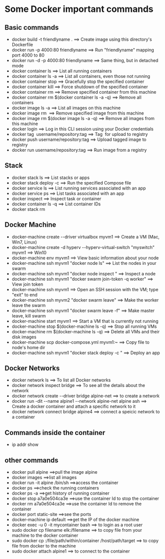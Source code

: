 # Some Docker important commands 

## Basic commands
* docker build -t friendlyname .   ==> Create image using this directory's Dockerfile
* docker run -p 4000:80 friendlyname  ==> Run "friendlyname" mapping port 4000 to 80
* docker run -d -p 4000:80 friendlyname         ==> Same thing, but in detached mode
* docker container ls                                ==> List all running containers
* docker container ls -a             ==> List all containers, even those not running
* docker container stop <hash>           ==> Gracefully stop the specified container
* docker container kill <hash>         ==> Force shutdown of the specified container
* docker container rm <hash>        ==> Remove specified container from this machine
* docker container rm $(docker container ls -a -q)         ==> Remove all containers
* docker image ls -a                             ==> List all images on this machine
* docker image rm <image id>            ==> Remove specified image from this machine
* docker image rm $(docker image ls -a -q)   ==> Remove all images from this machine
* docker login             ==> Log in this CLI session using your Docker credentials
* docker tag <image> username/repository:tag  ==> Tag <image> for upload to registry
* docker push username/repository:tag            ==> Upload tagged image to registry
* docker run username/repository:tag                   ==> Run image from a registry

## Stack
* docker stack ls                                            ==> List stacks or apps
* docker stack deploy -c <composefile> <appname>  ==> Run the specified Compose file
* docker service ls                 ==> List running services associated with an app
* docker service ps <service>                  ==> List tasks associated with an app
* docker inspect <task or container>                   ==> Inspect task or container
* docker container ls -q                                      ==> List container IDs
* docker stack rm <appname> 

## Docker Machine
* docker-machine create --driver virtualbox myvm1 ==> Create a VM (Mac, Win7, Linux)
* docker-machine create -d hyperv --hyperv-virtual-switch "myswitch" myvm1 ==> Win10
* docker-machine env myvm1                ==> View basic information about your node
* docker-machine ssh myvm1 "docker node ls"         ==> List the nodes in your swarm
* docker-machine ssh myvm1 "docker node inspect <node ID>"        ==> Inspect a node
* docker-machine ssh myvm1 "docker swarm join-token -q worker"   ==> View join token
* docker-machine ssh myvm1   ==> Open an SSH session with the VM; type "exit" to end
* docker-machine ssh myvm2 "docker swarm leave"  ==> Make the worker leave the swarm
* docker-machine ssh myvm1 "docker swarm leave -f" ==> Make master leave, kill swarm
* docker-machine start myvm1            ==> Start a VM that is currently not running
* docker-machine stop $(docker-machine ls -q)               ==> Stop all running VMs
* docker-machine rm $(docker-machine ls -q) ==> Delete all VMs and their disk images
* docker-machine scp docker-compose.yml myvm1:~     ==> Copy file to node's home dir
* docker-machine ssh myvm1 "docker stack deploy -c <file> <app>"   ==> Deploy an app

## Docker Networks
* docker network ls ==> To list all Docker networks
* docker network inspect bridge  ==> To see all the details about the network
* docker network create --driver bridge alpine-net ==> to create a network
* docker run -dit --name alpine1 --network alpine-net alpine ash ==> Create a docker container and attach a specific network to it
* docker network connect bridge alpine4  ==> connect a speicic network to a container


## Commands inside the container
* ip addr show

## other commands
* docker pull alpine      ==>pull the image alpine
* docker images    ==>list all images
* docker run -it alpine /bin/sh   ==>access the container
* docker ps   ==>check the running containers 
* docker ps -a   ==>get history of running container
* docker stop a7a0e504ca3e  ==>use the container Id to stop the container
* docker rm   a7a0e504ca3e  ==>use the container Id to remove the container
* docker port static-site   ==>see the ports
* docker-machine ip default   ==>get the IP of the docker machine
* docker exec -u 0 -it mycontainer bash  ==> to login as a root user
* sudo docker cp filename elk:/filename  ==> to copy file from your machine to the docker container
* sudo docker cp <containerId>:/file/path/within/container /host/path/target ==> to copy file from docker to the machine 
* sudo docker attach alpine1 ==> to connect to the container
